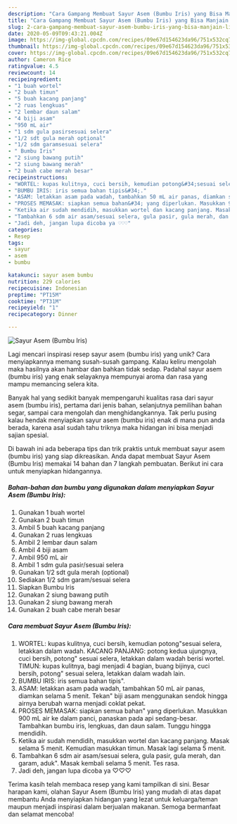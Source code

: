 ```yaml
---
description: "Cara Gampang Membuat Sayur Asem (Bumbu Iris) yang Bisa Manjain Lidah"
title: "Cara Gampang Membuat Sayur Asem (Bumbu Iris) yang Bisa Manjain Lidah"
slug: 2-cara-gampang-membuat-sayur-asem-bumbu-iris-yang-bisa-manjain-lidah
date: 2020-05-09T09:43:21.004Z
image: https://img-global.cpcdn.com/recipes/09e67d154623da96/751x532cq70/sayur-asem-bumbu-iris-foto-resep-utama.jpg
thumbnail: https://img-global.cpcdn.com/recipes/09e67d154623da96/751x532cq70/sayur-asem-bumbu-iris-foto-resep-utama.jpg
cover: https://img-global.cpcdn.com/recipes/09e67d154623da96/751x532cq70/sayur-asem-bumbu-iris-foto-resep-utama.jpg
author: Cameron Rice
ratingvalue: 4.5
reviewcount: 14
recipeingredient:
- "1 buah wortel"
- "2 buah timun"
- "5 buah kacang panjang"
- "2 ruas lengkuas"
- "2 lembar daun salam"
- "4 biji asam"
- "950 mL air"
- "1 sdm gula pasirsesuai selera"
- "1/2 sdt gula merah optional"
- "1/2 sdm garamsesuai selera"
- " Bumbu Iris"
- "2 siung bawang putih"
- "2 siung bawang merah"
- "2 buah cabe merah besar"
recipeinstructions:
- "WORTEL: kupas kulitnya, cuci bersih, kemudian potong&#34;sesuai selera, letakkan dalam wadah. KACANG PANJANG: potong kedua ujungnya, cuci bersih, potong&#34; sesuai selera, letakkan dalam wadah berisi wortel. TIMUN: kupas kulitnya, bagi menjadi 4 bagian, buang bijinya, cuci bersih, potong&#34; sesuai selera, letakkan dalam wadah lain."
- "BUMBU IRIS: iris semua bahan tipis&#34;."
- "ASAM: letakkan asam pada wadah, tambahkan 50 mL air panas, diamkan selama 5 menit. Tekan&#34; biji asam menggunakan sendok hingga airnya berubah warna menjadi coklat pekat."
- "PROSES MEMASAK: siapkan semua bahan&#34; yang diperlukan. Masukkan 900 mL air ke dalam panci, panaskan pada api sedang-besar. Tambahkan bumbu iris, lengkuas, dan daun salam. Tunggu hingga mendidih."
- "Ketika air sudah mendidih, masukkan wortel dan kacang panjang. Masak selama 5 menit. Kemudian masukkan timun. Masak lagi selama 5 menit."
- "Tambahkan 6 sdm air asam/sesuai selera, gula pasir, gula merah, dan garam, aduk&#34;. Masak kembali selama 5 menit. Tes rasa."
- "Jadi deh, jangan lupa dicoba ya ♡♡♡"
categories:
- Resep
tags:
- sayur
- asem
- bumbu

katakunci: sayur asem bumbu 
nutrition: 229 calories
recipecuisine: Indonesian
preptime: "PT15M"
cooktime: "PT31M"
recipeyield: "1"
recipecategory: Dinner

---
```



![Sayur Asem (Bumbu Iris)](https://img-global.cpcdn.com/recipes/09e67d154623da96/751x532cq70/sayur-asem-bumbu-iris-foto-resep-utama.jpg)

Lagi mencari inspirasi resep sayur asem (bumbu iris) yang unik? Cara menyiapkannya memang susah-susah gampang. Kalau keliru mengolah maka hasilnya akan hambar dan bahkan tidak sedap. Padahal sayur asem (bumbu iris) yang enak selayaknya mempunyai aroma dan rasa yang mampu memancing selera kita.

Banyak hal yang sedikit banyak mempengaruhi kualitas rasa dari sayur asem (bumbu iris), pertama dari jenis bahan, selanjutnya pemilihan bahan segar, sampai cara mengolah dan menghidangkannya. Tak perlu pusing kalau hendak menyiapkan sayur asem (bumbu iris) enak di mana pun anda berada, karena asal sudah tahu triknya maka hidangan ini bisa menjadi sajian spesial.




Di bawah ini ada beberapa tips dan trik praktis untuk membuat sayur asem (bumbu iris) yang siap dikreasikan. Anda dapat membuat Sayur Asem (Bumbu Iris) memakai 14 bahan dan 7 langkah pembuatan. Berikut ini cara untuk menyiapkan hidangannya.

<!--inarticleads1-->

##### Bahan-bahan dan bumbu yang digunakan dalam menyiapkan Sayur Asem (Bumbu Iris):

1. Gunakan 1 buah wortel
1. Gunakan 2 buah timun
1. Ambil 5 buah kacang panjang
1. Gunakan 2 ruas lengkuas
1. Ambil 2 lembar daun salam
1. Ambil 4 biji asam
1. Ambil 950 mL air
1. Ambil 1 sdm gula pasir/sesuai selera
1. Gunakan 1/2 sdt gula merah (optional)
1. Sediakan 1/2 sdm garam/sesuai selera
1. Siapkan  Bumbu Iris
1. Gunakan 2 siung bawang putih
1. Gunakan 2 siung bawang merah
1. Gunakan 2 buah cabe merah besar




<!--inarticleads2-->

##### Cara membuat Sayur Asem (Bumbu Iris):

1. WORTEL: kupas kulitnya, cuci bersih, kemudian potong&#34;sesuai selera, letakkan dalam wadah. KACANG PANJANG: potong kedua ujungnya, cuci bersih, potong&#34; sesuai selera, letakkan dalam wadah berisi wortel. TIMUN: kupas kulitnya, bagi menjadi 4 bagian, buang bijinya, cuci bersih, potong&#34; sesuai selera, letakkan dalam wadah lain.
1. BUMBU IRIS: iris semua bahan tipis&#34;.
1. ASAM: letakkan asam pada wadah, tambahkan 50 mL air panas, diamkan selama 5 menit. Tekan&#34; biji asam menggunakan sendok hingga airnya berubah warna menjadi coklat pekat.
1. PROSES MEMASAK: siapkan semua bahan&#34; yang diperlukan. Masukkan 900 mL air ke dalam panci, panaskan pada api sedang-besar. Tambahkan bumbu iris, lengkuas, dan daun salam. Tunggu hingga mendidih.
1. Ketika air sudah mendidih, masukkan wortel dan kacang panjang. Masak selama 5 menit. Kemudian masukkan timun. Masak lagi selama 5 menit.
1. Tambahkan 6 sdm air asam/sesuai selera, gula pasir, gula merah, dan garam, aduk&#34;. Masak kembali selama 5 menit. Tes rasa.
1. Jadi deh, jangan lupa dicoba ya ♡♡♡




Terima kasih telah membaca resep yang kami tampilkan di sini. Besar harapan kami, olahan Sayur Asem (Bumbu Iris) yang mudah di atas dapat membantu Anda menyiapkan hidangan yang lezat untuk keluarga/teman maupun menjadi inspirasi dalam berjualan makanan. Semoga bermanfaat dan selamat mencoba!

